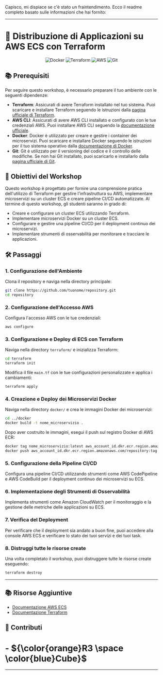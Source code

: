 Capisco, mi dispiace se c'è stato un fraintendimento. Ecco il readme completo basato sulle informazioni che hai fornito:

---

# 🚀 Distribuzione di Applicazioni su AWS ECS con Terraform

<p align="center">
  <img src="https://img.shields.io/badge/Docker-%230db7ed.svg?style=for-the-badge&logo=docker&logoColor=white" alt="Docker"/>
  <img src="https://img.shields.io/badge/Terraform-%235835CC.svg?style=for-the-badge&logo=terraform&logoColor=white" alt="Terraform"/>
  <img src="https://img.shields.io/badge/AWS-%23FF9900.svg?style=for-the-badge&logo=amazon-aws&logoColor=white" alt="AWS"/>
  <img src="https://img.shields.io/badge/Git-%23F05033.svg?style=for-the-badge&logo=git&logoColor=white" alt="Git"/>
</p>

## 📚 Prerequisiti

Per seguire questo workshop, è necessario preparare il tuo ambiente con le seguenti dipendenze:

- **Terraform**: Assicurati di avere Terraform installato nel tuo sistema. Puoi scaricare e installare Terraform seguendo le istruzioni dalla [pagina ufficiale di Terraform](https://learn.hashicorp.com/terraform).
- **AWS CLI**: Assicurati di avere AWS CLI installato e configurato con le tue credenziali AWS. Puoi installare AWS CLI seguendo la [documentazione ufficiale](https://docs.aws.amazon.com/cli/latest/userguide/install-cliv2.html).
- **Docker**: Docker è utilizzato per creare e gestire i container dei microservizi. Puoi scaricare e installare Docker seguendo le istruzioni per il tuo sistema operativo dalla [documentazione di Docker](https://docs.docker.com/get-docker/).
- **Git**: Git è utilizzato per il versioning del codice e il controllo delle modifiche. Se non hai Git installato, puoi scaricarlo e installarlo dalla [pagina ufficiale di Git](https://git-scm.com/downloads).

## 🎯 Obiettivi del Workshop

Questo workshop è progettato per fornire una comprensione pratica dell'utilizzo di Terraform per gestire l'infrastruttura su AWS, implementare microservizi su un cluster ECS e creare pipeline CI/CD automatizzate. Al termine di questo workshop, gli studenti saranno in grado di:

- Creare e configurare un cluster ECS utilizzando Terraform.
- Implementare microservizi Docker su un cluster ECS.
- Configurare e gestire una pipeline CI/CD per il deployment continuo dei microservizi.
- Implementare strumenti di osservabilità per monitorare e tracciare le applicazioni.

## 🛠️ Passaggi

### 1. Configurazione dell'Ambiente

Clona il repository e naviga nella directory principale:

```bash
git clone https://github.com/tuonome/repository.git
cd repository
```

### 2. Configurazione dell'Accesso AWS

Configura l'accesso AWS con le tue credenziali:

```bash
aws configure
```

### 3. Configurazione e Deploy di ECS con Terraform

Naviga nella directory `terraform/` e inizializza Terraform:

```bash
cd terraform
terraform init
```

Modifica il file `main.tf` con le tue configurazioni personalizzate e applica i cambiamenti:

```bash
terraform apply
```

### 4. Creazione e Deploy dei Microservizi Docker

Naviga nella directory `docker/` e crea le immagini Docker dei microservizi:

```bash
cd ../docker
docker build -t nome_microservizio .
```

Dopo aver costruito le immagini, esegui il push sul registro Docker di AWS ECR:

```bash
docker tag nome_microservizio:latest aws_account_id.dkr.ecr.region.amazonaws.com/repository:tag
docker push aws_account_id.dkr.ecr.region.amazonaws.com/repository:tag
```

### 5. Configurazione della Pipeline CI/CD

Configura una pipeline CI/CD utilizzando strumenti come AWS CodePipeline e AWS CodeBuild per il deployment continuo dei microservizi su ECS.

### 6. Implementazione degli Strumenti di Osservabilità

Implementa strumenti come Amazon CloudWatch per il monitoraggio e la gestione delle metriche delle applicazioni su ECS.

### 7. Verifica del Deployment

Per verificare che il deployment sia andato a buon fine, puoi accedere alla console AWS ECS e verificare lo stato dei tuoi servizi e dei tuoi task.

### 8. Distruggi tutte le risorse create

Una volta completato il workshop, puoi distruggere tutte le risorse create eseguendo:

```bash
terraform destroy
```

---

## 📚 Risorse Aggiuntive

- [Documentazione AWS ECS](https://docs.aws.amazon.com/ecs/index.html)
- [Documentazione Terraform](https://learn.hashicorp.com/terraform)

## 🤝 Contributi

# - ${\color{orange}R3 \space \color{blue}Cube}$

---
